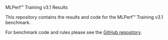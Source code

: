 MLPerf™ Training v3.1 Results

This repository contains the results and code for the MLPerf™ Training v3.1 benchmark. 

For benchmark code and rules please see the [GitHub repository](https://github.com/mlcommons/training).

